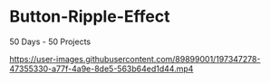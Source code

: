 # Button-Ripple-Effect
50 Days - 50 Projects


https://user-images.githubusercontent.com/89899001/197347278-47355330-a77f-4a9e-8de5-563b64ed1d44.mp4

